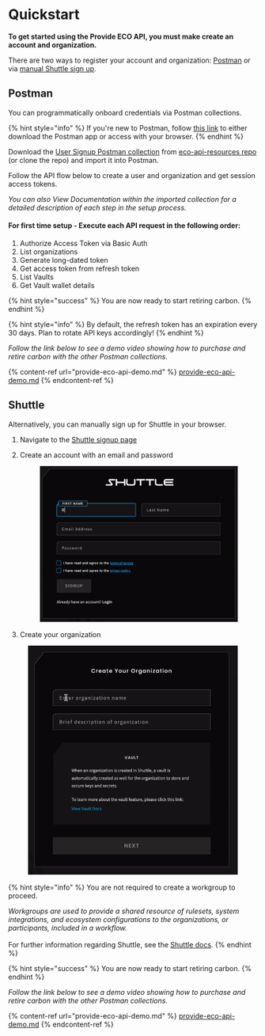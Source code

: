 # Quickstart

**To get started using the Provide ECO API, you must make create an account and organization.**

There are two ways to register your account and organization: [Postman](quickstart.md#postman) or via [manual Shuttle sign up](quickstart.md#shuttle).

## Postman

You can programmatically onboard credentials via Postman collections.

{% hint style="info" %}
If you're new to Postman, follow [this link](https://www.postman.com/downloads/) to either download the Postman app or access with your browser.
{% endhint %}

Download the [User Signup Postman collection](https://github.com/provideplatform/eco-api-resources/blob/main/postman/Carbonmark%20API%20-%20Provide%20Payments%20User%20signup.postman\_collection.json) from [eco-api-resources repo](https://github.com/provideplatform/eco-api-resources/) (or clone the repo) and import it into Postman.

Follow the API flow below to create a user and organization and get session access tokens.&#x20;

_You can also View Documentation within the imported collection for a detailed description of each step in the setup process._

#### **For first time setup - Execute each API request in the following order:**

1. Authorize Access Token via Basic Auth
2. List organizations
3. Generate long-dated token
4. Get access token from refresh token
5. List Vaults
6. Get Vault wallet details

{% hint style="success" %}
You are now ready to start retiring carbon.
{% endhint %}

{% hint style="info" %}
By default, the refresh token has an expiration every 30 days. Plan to rotate API keys accordingly!
{% endhint %}

_Follow the link below to see a demo video showing how to purchase and retire carbon with the other Postman collections._

{% content-ref url="provide-eco-api-demo.md" %}
[provide-eco-api-demo.md](provide-eco-api-demo.md)
{% endcontent-ref %}

## Shuttle

Alternatively, you can manually sign up for Shuttle in your browser.

1. Navigate to the [Shuttle signup page](https://shuttle.provide.services/signup)
2.  Create an account with an email and password

    <figure><img src="../../.gitbook/assets/robert-cripper-signup.gif" alt=""><figcaption></figcaption></figure>
3. Create your organization

<figure><img src="../../.gitbook/assets/create-org.gif" alt=""><figcaption></figcaption></figure>

{% hint style="info" %}
You are not required to create a workgroup to proceed.

_Workgroups are used to provide a shared resource of rulesets, system integrations, and ecosystem configurations to the organizations, or participants, included in a workflow._ \
\
For further information regarding Shuttle, see the [Shuttle docs](https://docs.provide.technology/shuttle/).
{% endhint %}

{% hint style="success" %}
You are now ready to start retiring carbon.
{% endhint %}

_Follow the link below to see a demo video showing how to purchase and retire carbon with the other Postman collections._

{% content-ref url="provide-eco-api-demo.md" %}
[provide-eco-api-demo.md](provide-eco-api-demo.md)
{% endcontent-ref %}

